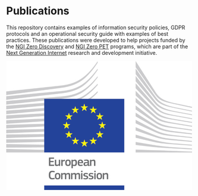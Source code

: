 # Publications

This repository contains examples of information security policies, GDPR protocols and an operational security guide with examples of best practices. These publications were developed to help projects funded by the [NGI Zero Discovery](https://nlnet.nl/discovery) and [NGI Zero PET](https://nlnet.nl/PET) programs, which are part of the [Next Generation Internet](https://www.ngi.eu/) research and development initiative.



![Supported by](https://github.com/radicallyopensecurity/publications/blob/Add-infosec-policies/graphics/logo_ce-en-rvb-hr-small.jpg)

